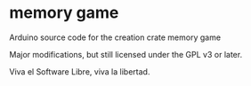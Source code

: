 # memory game

Arduino source code for the creation crate memory game

Major modifications, but still licensed under the GPL v3 or later.

Viva el Software Libre, viva la libertad.
